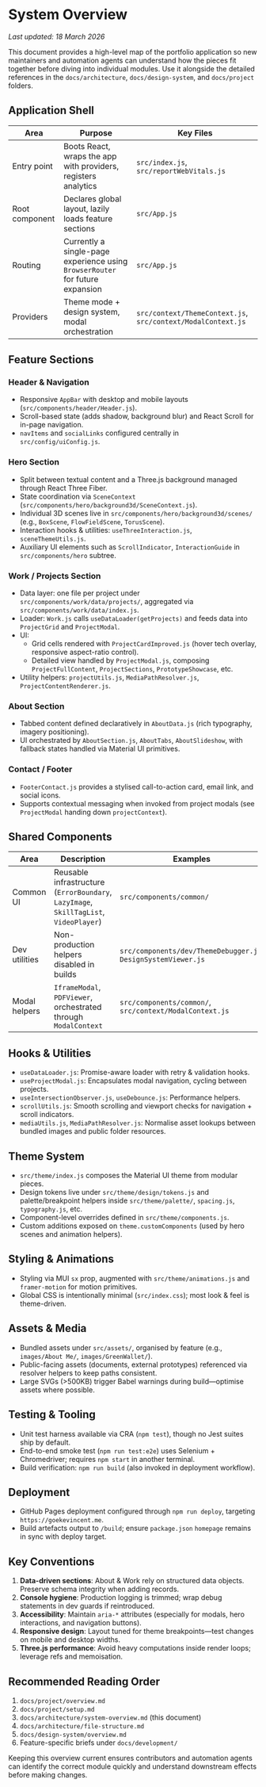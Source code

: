 # System Overview

_Last updated: 18 March 2026_

This document provides a high-level map of the portfolio application so new maintainers and automation agents can understand how the pieces fit together before diving into individual modules. Use it alongside the detailed references in the `docs/architecture`, `docs/design-system`, and `docs/project` folders.

## Application Shell

| Area | Purpose | Key Files |
| --- | --- | --- |
| Entry point | Boots React, wraps the app with providers, registers analytics | `src/index.js`, `src/reportWebVitals.js` |
| Root component | Declares global layout, lazily loads feature sections | `src/App.js` |
| Routing | Currently a single-page experience using `BrowserRouter` for future expansion | `src/App.js` |
| Providers | Theme mode + design system, modal orchestration | `src/context/ThemeContext.js`, `src/context/ModalContext.js` |

## Feature Sections

### Header & Navigation
- Responsive `AppBar` with desktop and mobile layouts (`src/components/header/Header.js`).
- Scroll-based state (adds shadow, background blur) and React Scroll for in-page navigation.
- `navItems` and `socialLinks` configured centrally in `src/config/uiConfig.js`.

### Hero Section
- Split between textual content and a Three.js background managed through React Three Fiber.
- State coordination via `SceneContext` (`src/components/hero/background3d/SceneContext.js`).
- Individual 3D scenes live in `src/components/hero/background3d/scenes/` (e.g., `BoxScene`, `FlowFieldScene`, `TorusScene`).
- Interaction hooks & utilities: `useThreeInteraction.js`, `sceneThemeUtils.js`.
- Auxiliary UI elements such as `ScrollIndicator`, `InteractionGuide` in `src/components/hero` subtree.

### Work / Projects Section
- Data layer: one file per project under `src/components/work/data/projects/`, aggregated via `src/components/work/data/index.js`.
- Loader: `Work.js` calls `useDataLoader(getProjects)` and feeds data into `ProjectGrid` and `ProjectModal`.
- UI:
  - Grid cells rendered with `ProjectCardImproved.js` (hover tech overlay, responsive aspect-ratio control).
  - Detailed view handled by `ProjectModal.js`, composing `ProjectFullContent`, `ProjectSections`, `PrototypeShowcase`, etc.
- Utility helpers: `projectUtils.js`, `MediaPathResolver.js`, `ProjectContentRenderer.js`.

### About Section
- Tabbed content defined declaratively in `AboutData.js` (rich typography, imagery positioning).
- UI orchestrated by `AboutSection.js`, `AboutTabs`, `AboutSlideshow`, with fallback states handled via Material UI primitives.

### Contact / Footer
- `FooterContact.js` provides a stylised call-to-action card, email link, and social icons.
- Supports contextual messaging when invoked from project modals (see `ProjectModal` handing down `projectContext`).

## Shared Components

| Area | Description | Examples |
| --- | --- | --- |
| Common UI | Reusable infrastructure (`ErrorBoundary`, `LazyImage`, `SkillTagList`, `VideoPlayer`) | `src/components/common/` |
| Dev utilities | Non-production helpers disabled in builds | `src/components/dev/ThemeDebugger.js`, `DesignSystemViewer.js` |
| Modal helpers | `IframeModal`, `PDFViewer`, orchestrated through `ModalContext` | `src/components/common/`, `src/context/ModalContext.js` |

## Hooks & Utilities

- `useDataLoader.js`: Promise-aware loader with retry & validation hooks.
- `useProjectModal.js`: Encapsulates modal navigation, cycling between projects.
- `useIntersectionObserver.js`, `useDebounce.js`: Performance helpers.
- `scrollUtils.js`: Smooth scrolling and viewport checks for navigation + scroll indicators.
- `mediaUtils.js`, `MediaPathResolver.js`: Normalise asset lookups between bundled images and public folder resources.

## Theme System

- `src/theme/index.js` composes the Material UI theme from modular pieces.
- Design tokens live under `src/theme/design/tokens.js` and palette/breakpoint helpers inside `src/theme/palette/`, `spacing.js`, `typography.js`, etc.
- Component-level overrides defined in `src/theme/components.js`.
- Custom additions exposed on `theme.customComponents` (used by hero scenes and animation helpers).

## Styling & Animations

- Styling via MUI `sx` prop, augmented with `src/theme/animations.js` and `framer-motion` for motion primitives.
- Global CSS is intentionally minimal (`src/index.css`); most look & feel is theme-driven.

## Assets & Media

- Bundled assets under `src/assets/`, organised by feature (e.g., `images/About Me/`, `images/GreenWallet/`).
- Public-facing assets (documents, external prototypes) referenced via resolver helpers to keep paths consistent.
- Large SVGs (>500KB) trigger Babel warnings during build—optimise assets where possible.

## Testing & Tooling

- Unit test harness available via CRA (`npm test`), though no Jest suites ship by default.
- End-to-end smoke test (`npm run test:e2e`) uses Selenium + Chromedriver; requires `npm start` in another terminal.
- Build verification: `npm run build` (also invoked in deployment workflow).

## Deployment

- GitHub Pages deployment configured through `npm run deploy`, targeting `https://goekevincent.me`.
- Build artefacts output to `/build`; ensure `package.json` `homepage` remains in sync with deploy target.

## Key Conventions

1. **Data-driven sections**: About & Work rely on structured data objects. Preserve schema integrity when adding records.
2. **Console hygiene**: Production logging is trimmed; wrap debug statements in dev guards if reintroduced.
3. **Accessibility**: Maintain `aria-*` attributes (especially for modals, hero interactions, and navigation buttons).
4. **Responsive design**: Layout tuned for theme breakpoints—test changes on mobile and desktop widths.
5. **Three.js performance**: Avoid heavy computations inside render loops; leverage refs and memoisation.

## Recommended Reading Order

1. `docs/project/overview.md`
2. `docs/project/setup.md`
3. `docs/architecture/system-overview.md` (this document)
4. `docs/architecture/file-structure.md`
5. `docs/design-system/overview.md`
6. Feature-specific briefs under `docs/development/`

Keeping this overview current ensures contributors and automation agents can identify the correct module quickly and understand downstream effects before making changes.
